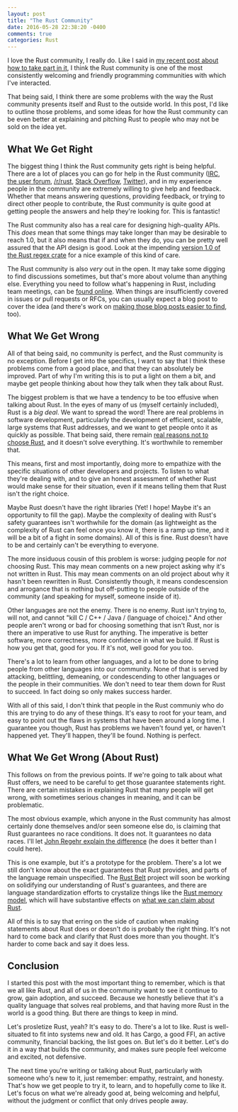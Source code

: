 ```yaml
---
layout: post
title: "The Rust Community"
date: 2016-05-28 22:38:20 -0400
comments: true
categories: Rust
---
```


I love the Rust community, I really do. Like I said in [my recent post about
how to take part in it][joining], I think the Rust community is one of the most
consistently welcoming and friendly programming communities with which I've
interacted.

That being said, I think there are some problems with the way the Rust community
presents itself and Rust to the outside world. In this post, I'd like to outline
those problems, and some ideas for how the Rust community can be even better at
explaining and pitching Rust to people who may not be sold on the idea yet.

<!-- more -->

## What We Get Right

The biggest thing I think the Rust community gets right is being helpful. There
are a lot of places you can go for help in the Rust community ([IRC][irc], [the user forum][user-forum], [/r/rust][subreddit],
[Stack Overflow][stack-overflow], [Twitter][twitter]), and in my experience
people in the community are extremely willing to give help and feedback. Whether
that means answering questions, providing feedback, or trying to direct other
people to contribute, the Rust community is quite good at getting people the
answers and help they're looking for. This is fantastic!

The Rust community also has a real care for designing high-quality APIs. This
_does_ mean that some things may take longer than may be desirable to reach
1.0, but it also means that if and when they do, you can be pretty well
assured that the API design is good. Look at the impending [version 1.0 of the
Rust regex crate][regex] for a nice example of this kind of care.

The Rust community is also _very_ out in the open. It may take some digging to
find discussions sometimes, but that's more about volume than anything else.
Everything you need to follow what's happening in Rust, including team
meetings, can be [found online][meeting-minutes]. When things are
insufficiently covered in issues or pull requests or RFCs, you can usually
expect a blog post to cover the idea (and there's work on [making those blog
posts easier to find][planet], too).

## What We Get Wrong

All of that being said, no community is perfect, and the Rust community is no
exception. Before I get into the specifics, I want to say that I think these
problems come from a good place, and that they can absolutely be improved.
Part of why I'm writing this is to put a light on them a bit, and maybe get
people thinking about how they talk when they talk about Rust.

The biggest problem is that we have a tendency to be too effusive when talking
about Rust. In the eyes of many of us (myself certainly included), Rust is a
_big deal_. We want to spread the word! There are real problems in software
development, particularly the development of efficient, scalable, large
systems that Rust addresses, and we want to get people onto it as quickly as
possible. That being said, there remain [real reasons not to choose
Rust][why-not], and it doesn't solve everything. It's worthwhile to remember
that.

This means, first and most importantly, doing more to empathize with the
specific situations of other developers and projects. To listen to what they're
dealing with, and to give an honest assessment of whether Rust would make sense
for their situation, even if it means telling them that Rust isn't the right
choice.

Maybe Rust doesn't have the right libraries (Yet! I hope! Maybe it's an
opportunity to fill the gap). Maybe the complexity of dealing with Rust's
safety guarantees isn't worthwhile for the domain (as lightweight as the
complexity of Rust can feel once you know it, there is a ramp up time, and it
will be a bit of a fight in some domains). All of this is fine. Rust doesn't
have to be and certainly can't be everything to everyone.

The more insiduous cousin of this problem is worse: judging people for _not_
choosing Rust. This may mean comments on a new project asking why it's not
written in Rust. This may mean comments on an old project about why it hasn't
been rewritten in Rust. Consistently though, it means condescension and
arrogance that is nothing but off-putting to people outside of the community
(and speaking for myself, someone inside of it).

Other languages are not the enemy. There is no enemy. Rust isn't trying to,
will not, and cannot "kill C / C++ / Java / (language of choice)." And other
people aren't wrong or bad for choosing something that isn't Rust, nor is
there an imperative to use Rust for anything. The imperative is better
software, more correctness, more confidence in what we build. If Rust is how
you get that, good for you. If it's not, well good for you too.

There's a lot to learn from other languages, and a lot to be done to bring
people from other languages into our community. None of that is served by
attacking, belittling, demeaning, or condescending to other languages or
the people in their communities. We don't need to tear them down for Rust
to succeed. In fact doing so only makes success harder.

With all of this said, I don't think that people in the Rust communiy who do
this are trying to do any of these things. It's easy to root for your team,
and easy to point out the flaws in systems that have been around a long time.
I guarantee you though, Rust has problems we haven't found yet, or haven't
happened yet. They'll happen, they'll be found. Nothing is perfect.

## What We Get Wrong (About Rust)

This follows on from the previous points. If we're going to talk about what
Rust offers, we need to be careful to get those guarantee statements right.
There are certain mistakes in explaining Rust that many people will get wrong,
with sometimes serious changes in meaning, and it can be problematic.

The most obvious example, which anyone in the Rust community has almost
certainly done themselves and/or seen someone else do, is claiming that Rust
guarantees no race conditions. It does not. It guarantees no data races. I'll
let [John Regehr explain the difference][regehr] (he does it better than I
could here).

This is one example, but it's a prototype for the problem. There's a lot we
still don't know about the exact guarantees that Rust provides, and parts of
the language remain unspecified. The [Rust Belt][rust-belt] project will soon
be working on solidifying our understanding of Rust's guarantees, and there
are language standardization efforts to crystalize things like the [Rust
memory model][memory-model], which will have substantive effects on [what we
can claim about Rust][tootsie-pop].

All of this is to say that erring on the side of caution when making statements
about Rust does or doesn't do is probably the right thing. It's not hard to
come back and clarify that Rust does more than you thought. It's harder to
come back and say it does less.

## Conclusion

I started this post with the most important thing to remember, which is that we
all like Rust, and all of us in the community want to see it continue to grow,
gain adoption, and succeed. Because we honestly believe that it's a quality
language that solves real problems, and that having more Rust in the world is
a good thing. But there are things to keep in mind.

Let's prosletize Rust, yeah? It's easy to do. There's a lot to like. Rust
is well-situated to fit into systems new and old. It has Cargo, a good FFI, an active
community, financial backing, the list goes on. But let's do it better. Let's
do it in a way that builds the community, and makes sure people feel welcome
and excited, not defensive.

The next time you're writing or talking about Rust, particularly with someone
who's new to it, just remember: empathy, restraint, and honesty. That's how we
get people to try it, to learn, and to hopefully come to like it. Let's focus
on what we're already good at, being welcoming and helpful, without the judgment
or conflict that only drives people away.

[joining]: http://www.suspectsemantics.com/blog/2016/05/25/joining-the-rust-community/
[irc]: https://www.rust-lang.org/community.html#irc-channels
[user-forum]: https://users.rust-lang.org/
[subreddit]: https://www.reddit.com/r/rust
[stack-overflow]: http://stackoverflow.com/questions/tagged/rust
[twitter]: https://twitter.com/hashtag/rustlang
[regex]: https://github.com/rust-lang/rfcs/pull/1620
[meeting-minutes]: https://github.com/rust-lang/meeting-minutes
[planet]: https://internals.rust-lang.org/t/should-there-be-a-rust-planet/3434
[why-not]: https://www.reddit.com/r/rust/comments/4kqhqz/why_arent_you_using_rust_at_work/
[regehr]: http://blog.regehr.org/archives/490
[rust-belt]: http://plv.mpi-sws.org/rustbelt/
[memory-model]: https://github.com/rust-lang/rfcs/issues/1447
[tootsie-pop]: http://smallcultfollowing.com/babysteps/blog/2016/05/27/the-tootsie-pop-model-for-unsafe-code/


